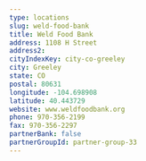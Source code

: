 ```yaml
---
type: locations
slug: weld-food-bank
title: Weld Food Bank
address: 1108 H Street
address2: 
cityIndexKey: city-co-greeley
city: Greeley
state: CO
postal: 80631
longitude: -104.698908
latitude: 40.443729
website: www.weldfoodbank.org
phone: 970-356-2199
fax: 970-356-2297
partnerBank: false
partnerGroupId: partner-group-33
---
```

